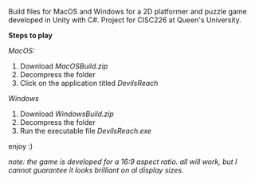 Build files for MacOS and Windows for a 2D platformer and puzzle game developed in Unity with C#. Project for CISC226 at Queen's University.

**Steps to play**

_MacOS:_
1. Download _MacOSBuild.zip_
2. Decompress the folder
3. Click on the application titled _DevilsReach_

_Windows_
1. Download _WindowsBuild.zip_
2. Decompress the folder
3. Run the executable file _DevilsReach.exe_

enjoy :)

_note: the game is developed for a 16:9 aspect ratio. all will work, but I cannot guarantee it looks brilliant on al display sizes._
